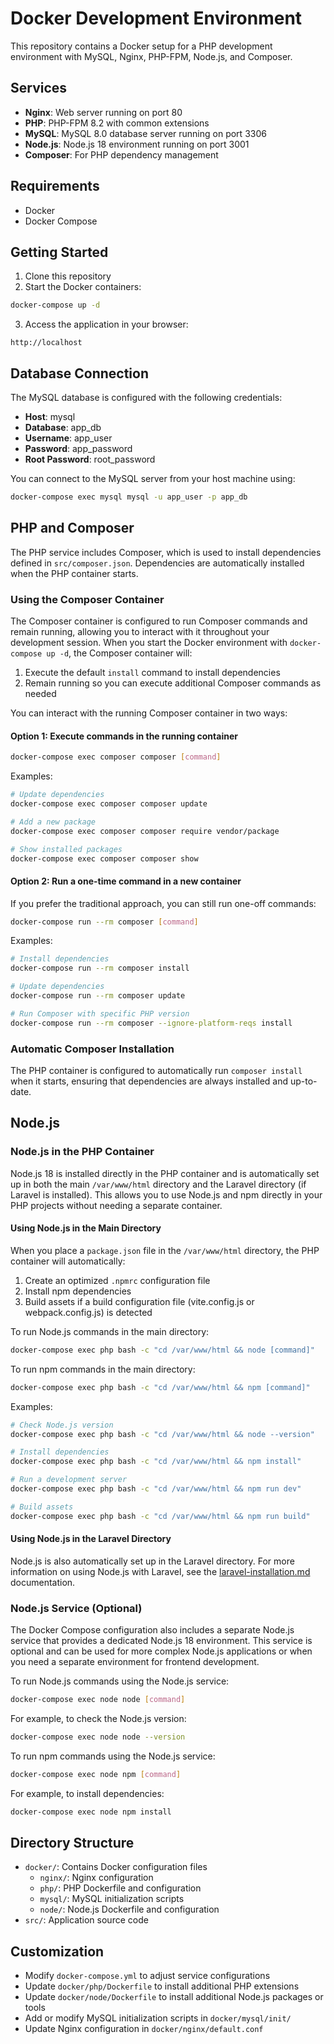 # Docker Development Environment

This repository contains a Docker setup for a PHP development environment with MySQL, Nginx, PHP-FPM, Node.js, and Composer.

## Services

- **Nginx**: Web server running on port 80
- **PHP**: PHP-FPM 8.2 with common extensions
- **MySQL**: MySQL 8.0 database server running on port 3306
- **Node.js**: Node.js 18 environment running on port 3001
- **Composer**: For PHP dependency management

## Requirements

- Docker
- Docker Compose

## Getting Started

1. Clone this repository
2. Start the Docker containers:

```bash
docker-compose up -d
```

3. Access the application in your browser:

```
http://localhost
```

## Database Connection

The MySQL database is configured with the following credentials:

- **Host**: mysql
- **Database**: app_db
- **Username**: app_user
- **Password**: app_password
- **Root Password**: root_password

You can connect to the MySQL server from your host machine using:

```bash
docker-compose exec mysql mysql -u app_user -p app_db
```

## PHP and Composer

The PHP service includes Composer, which is used to install dependencies defined in `src/composer.json`. Dependencies are automatically installed when the PHP container starts.

### Using the Composer Container

The Composer container is configured to run Composer commands and remain running, allowing you to interact with it throughout your development session. When you start the Docker environment with `docker-compose up -d`, the Composer container will:

1. Execute the default `install` command to install dependencies
2. Remain running so you can execute additional Composer commands as needed

You can interact with the running Composer container in two ways:

#### Option 1: Execute commands in the running container

```bash
docker-compose exec composer composer [command]
```

Examples:

```bash
# Update dependencies
docker-compose exec composer composer update

# Add a new package
docker-compose exec composer composer require vendor/package

# Show installed packages
docker-compose exec composer composer show
```

#### Option 2: Run a one-time command in a new container

If you prefer the traditional approach, you can still run one-off commands:

```bash
docker-compose run --rm composer [command]
```

Examples:

```bash
# Install dependencies
docker-compose run --rm composer install

# Update dependencies
docker-compose run --rm composer update

# Run Composer with specific PHP version
docker-compose run --rm composer --ignore-platform-reqs install
```

### Automatic Composer Installation

The PHP container is configured to automatically run `composer install` when it starts, ensuring that dependencies are always installed and up-to-date.

## Node.js

### Node.js in the PHP Container

Node.js 18 is installed directly in the PHP container and is automatically set up in both the main `/var/www/html` directory and the Laravel directory (if Laravel is installed). This allows you to use Node.js and npm directly in your PHP projects without needing a separate container.

#### Using Node.js in the Main Directory

When you place a `package.json` file in the `/var/www/html` directory, the PHP container will automatically:
1. Create an optimized `.npmrc` configuration file
2. Install npm dependencies
3. Build assets if a build configuration file (vite.config.js or webpack.config.js) is detected

To run Node.js commands in the main directory:

```bash
docker-compose exec php bash -c "cd /var/www/html && node [command]"
```

To run npm commands in the main directory:

```bash
docker-compose exec php bash -c "cd /var/www/html && npm [command]"
```

Examples:

```bash
# Check Node.js version
docker-compose exec php bash -c "cd /var/www/html && node --version"

# Install dependencies
docker-compose exec php bash -c "cd /var/www/html && npm install"

# Run a development server
docker-compose exec php bash -c "cd /var/www/html && npm run dev"

# Build assets
docker-compose exec php bash -c "cd /var/www/html && npm run build"
```

#### Using Node.js in the Laravel Directory

Node.js is also automatically set up in the Laravel directory. For more information on using Node.js with Laravel, see the [laravel-installation.md](laravel-installation.md) documentation.

### Node.js Service (Optional)

The Docker Compose configuration also includes a separate Node.js service that provides a dedicated Node.js 18 environment. This service is optional and can be used for more complex Node.js applications or when you need a separate environment for frontend development.

To run Node.js commands using the Node.js service:

```bash
docker-compose exec node node [command]
```

For example, to check the Node.js version:

```bash
docker-compose exec node node --version
```

To run npm commands using the Node.js service:

```bash
docker-compose exec node npm [command]
```

For example, to install dependencies:

```bash
docker-compose exec node npm install
```

## Directory Structure

- `docker/`: Contains Docker configuration files
  - `nginx/`: Nginx configuration
  - `php/`: PHP Dockerfile and configuration
  - `mysql/`: MySQL initialization scripts
  - `node/`: Node.js Dockerfile and configuration
- `src/`: Application source code

## Customization

- Modify `docker-compose.yml` to adjust service configurations
- Update `docker/php/Dockerfile` to install additional PHP extensions
- Update `docker/node/Dockerfile` to install additional Node.js packages or tools
- Add or modify MySQL initialization scripts in `docker/mysql/init/`
- Update Nginx configuration in `docker/nginx/default.conf`